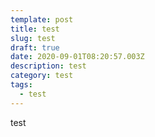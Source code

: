 ```yaml
---
template: post
title: test
slug: test
draft: true
date: 2020-09-01T08:20:57.003Z
description: test
category: test
tags:
  - test
---
```

test